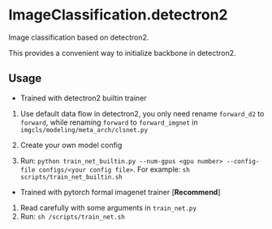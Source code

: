 <!--
 * @Copyright (c) tkianai All Rights Reserved.
 * @Author         : tkianai
 * @Github         : https://github.com/tkianai
 * @Date           : 2020-04-26 13:58:01
 * @FilePath       : /ImageCls.detectron2/README.md
 * @Description    : 
 -->


# ImageClassification.detectron2

Image classification based on detectron2.

This provides a convenient way to initialize backbone in detectron2.


## Usage

- Trained with detectron2 builtin trainer

1. Use default data flow in detectron2, you only need rename `forward_d2` to `forward`, while renaming `forward` to `forward_imgnet` in `imgcls/modeling/meta_arch/clsnet.py`

2. Create your own model config

3. Run: `python train_net_builtin.py --num-gpus <gpu number> --config-file configs/<your config file>`. For example: `sh scripts/train_net_builtin.sh`


- Trained with pytorch formal imagenet trainer [**Recommend**]

1. Read carefully with some arguments in `train_net.py`
2. Run: `sh /scripts/train_net.sh`